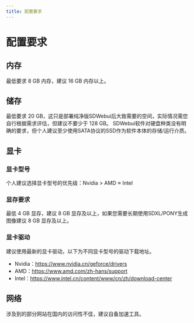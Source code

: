 ```yaml
---
title: 配置要求
---
```

# 配置要求

## 内存
最低要求 8 GB 内存，建议 16 GB 内存以上。

## 储存
最低要求 20 GB，这只是部署纯净版SDWebui后大致需要的空间，实际情况需您自行根据需求评估，但建议不要少于 128 GB。
SDWebui软件对硬盘种类没有明确的要求，但个人建议至少使用SATA协议的SSD作为软件本体的存储/运行介质。

## 显卡
### 显卡型号
个人建议选择显卡型号的优先级：Nvidia > AMD ≈ Intel

### 显存要求
最低 4 GB 显存，建议 8 GB 显存及以上，如果您需要长期使用SDXL/PONY生成图像建议 8 GB 显存及以上。

### 显卡驱动
建议使用最新的显卡驱动，以下为不同显卡型号的驱动下载地址。

- Nvidia：https://www.nvidia.cn/geforce/drivers
- AMD：https://www.amd.com/zh-hans/support
- Intel：https://www.intel.cn/content/www/cn/zh/download-center

## 网络
涉及到的部分网站在国内的访问性不佳，建议自备加速工具。
